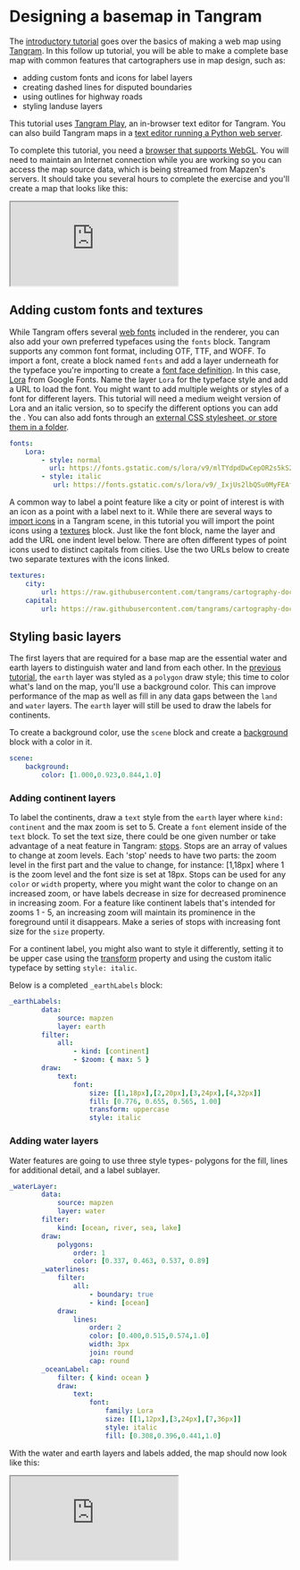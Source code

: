 # Designing a basemap in Tangram

The [introductory tutorial](intro-tutorial.md) goes over the basics of making a web map using [Tangram](index.md). In this follow up tutorial, you will be able to make a complete base map with common features that cartographers use in map design, such as:

- adding custom fonts and icons for label layers
- creating dashed lines for disputed boundaries
- using outlines for highway roads
- styling landuse layers

This tutorial uses [Tangram Play](https://mapzen.com/tangram/play), an in-browser text editor for Tangram. You can also build Tangram maps in a [text editor running a Python web server]().

To complete this tutorial, you need a [browser that supports WebGL](https://get.webgl.org/). You will need to maintain an Internet connection while you are working so you can access the map source data, which is being streamed from Mapzen's servers. It should take you several hours to complete the exercise and you'll create a map that looks like this:

<iframe class="demo-wrapper" src="https://mapzen.com/tangram/play/?lines=213-217%2C219-221%2C223-228&amp;scene=https%3A%2F%2Fapi.github.com%2Fgists%2F26856950d07333cafe2fa9212ef1d7cf#5.073/40.400/-98.746">
</iframe>

## Adding custom fonts and textures

While Tangram offers several [web fonts]() included in the renderer, you can also add your own preferred typefaces using the `fonts` block. Tangram supports any common font format, including OTF, TTF, and WOFF. To import a font, create a block named `fonts` and add a layer underneath for the typeface you're importing to create a [font face definition](). In this case, [Lora](https://fonts.google.com/specimen/Lora) from Google Fonts. Name the layer `Lora` for the typeface style and add a URL to load the font. You might want to add multiple weights or styles of a font for different layers. This tutorial will need a medium weight version of Lora and an italic version, so to specify the different options you can add the . You can also add fonts through an [external CSS stylesheet, or store them in a folder]().

```yaml
fonts:
    Lora:
        - style: normal
          url: https://fonts.gstatic.com/s/lora/v9/mlTYdpdDwCepOR2s5kS2CwLUuEpTyoUstqEm5AMlJo4.woff2
        - style: italic
           url: https://fonts.gstatic.com/s/lora/v9/_IxjUs2lbQSu0MyFEAfa7ZBw1xU1rKptJj_0jans920.woff2
```

A common way to label a point feature like a city or point of interest is with an icon as a point with a label next to it. While there are several ways to [import icons]() in a Tangram scene, in this tutorial you will import the point icons using a [textures]() block. Just like the font block, name the layer and add the URL one indent level below. There are often different types of point icons used to distinct capitals from cities. Use the two URLs below to create two separate textures with the icons linked.

```yaml
textures:
    city:
        url: https://raw.githubusercontent.com/tangrams/cartography-docs/master/img/sprite/bubble-wrap-style/2x/townspot-s-rev.png
    capital:
        url: https://raw.githubusercontent.com/tangrams/cartography-docs/master/img/sprite/bubble-wrap-style/2x/capital-m.png
```

## Styling basic layers

The first layers that are required for a base map are the essential water and earth layers to distinguish water and land from each other. In the [previous tutorial](intro-tutorial.md), the `earth` layer was styled as a `polygon` draw style; this time to color what's land on the map, you'll use a background color. This can improve performance of the map as well as fill in any data gaps between the `land` and `water` layers. The `earth` layer will still be used to draw the labels for continents.

To create a background color, use the `scene` block and create a [background]() block with a color in it.

```yaml
scene:
    background:
        color: [1.000,0.923,0.844,1.0]
```

### Adding continent layers

To label the continents, draw a `text` style from the `earth` layer where `kind: continent` and the max zoom is set to 5. Create a `font` element inside of the `text` block. To set the text size, there could be one given number or take advantage of a neat feature in Tangram: [stops](). Stops are an array of values to change at zoom levels. Each 'stop' needs to have two parts: the zoom level in the first part and the value to change, for instance: [1,18px] where 1 is the zoom level and the font size is set at 18px. Stops can be used for any `color` or `width` property, where you might want the color to change on an increased zoom, or have labels decrease in size for decreased prominence in increasing zoom. For a feature like continent labels that's intended for zooms 1 - 5, an increasing zoom will maintain its prominence in the foreground until it disappears. Make a series of stops with increasing font size for the `size` property.

For a continent label, you might also want to style it differently, setting it to be upper case using the [transform]() property and using the custom italic typeface by setting `style: italic`.

Below is a completed `_earthLabels` block:

```yaml
_earthLabels:
        data:
            source: mapzen
            layer: earth
        filter:
            all:
                - kind: [continent]
                - $zoom: { max: 5 }
        draw:
            text:
                font:
                    size: [[1,18px],[2,20px],[3,24px],[4,32px]]
                    fill: [0.776, 0.655, 0.565, 1.00]
                    transform: uppercase
                    style: italic
```

### Adding water layers

 Water features are going to use three style types- polygons for the fill, lines for additional detail, and a label sublayer.


```yaml
_waterLayer:
        data:
            source: mapzen
            layer: water
        filter:
            kind: [ocean, river, sea, lake]
        draw:
            polygons:
                order: 1
                color: [0.337, 0.463, 0.537, 0.89]
        _waterlines:
            filter:
                all:
                    - boundary: true
                    - kind: [ocean]
            draw:
                lines:
                    order: 2
                    color: [0.400,0.515,0.574,1.0]
                    width: 3px
                    join: round
                    cap: round
        _oceanLabel:
            filter: { kind: ocean }
            draw:
                text:
                    font:
                        family: Lora
                        size: [[1,12px],[3,24px],[7,36px]]
                        style: italic
                        fill: [0.308,0.396,0.441,1.0]
```

With the water and earth layers and labels added, the map should now look like this:

<iframe class="demo-wrapper" src="https://mapzen.com/tangram/play/?scene=https%3A%2F%2Fapi.github.com%2Fgists%2Ffa00e36073656a1c9ff5634bd7ef0ceb#3.31/10.08/94.72"></iframe>
